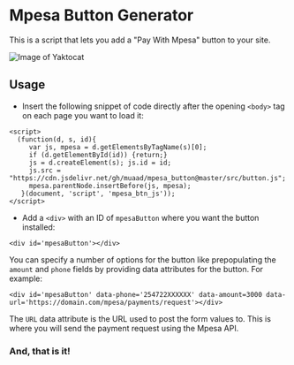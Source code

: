 # Mpesa Button Generator

This is a script that lets you add a "Pay With Mpesa" button to your site.

![Image of Yaktocat](https://raw.githubusercontent.com/muaad/mpesa_button/master/images/mpesa-btn.gif)

## Usage

* Insert the following snippet of code directly after the opening `<body>` tag on each page you want to load it:
```
<script>  
  (function(d, s, id){
     var js, mpesa = d.getElementsByTagName(s)[0];
     if (d.getElementById(id)) {return;}
     js = d.createElement(s); js.id = id;
     js.src = "https://cdn.jsdelivr.net/gh/muaad/mpesa_button@master/src/button.js";
     mpesa.parentNode.insertBefore(js, mpesa);
   }(document, 'script', 'mpesa_btn_js'));
</script>

```

* Add a `<div>` with an ID of `mpesaButton` where you want the button installed:

```
<div id='mpesaButton'></div>
```
You can specify a number of options for the button like prepopulating the `amount` and `phone` fields by providing data attributes for the button. For example:

```
<div id='mpesaButton' data-phone='254722XXXXXX' data-amount=3000 data-url='https://domain.com/mpesa/payments/request'></div>
```

The `URL` data attribute is the URL used to post the form values to. This is where you will send the payment request using the Mpesa API.

### And, that is it!
